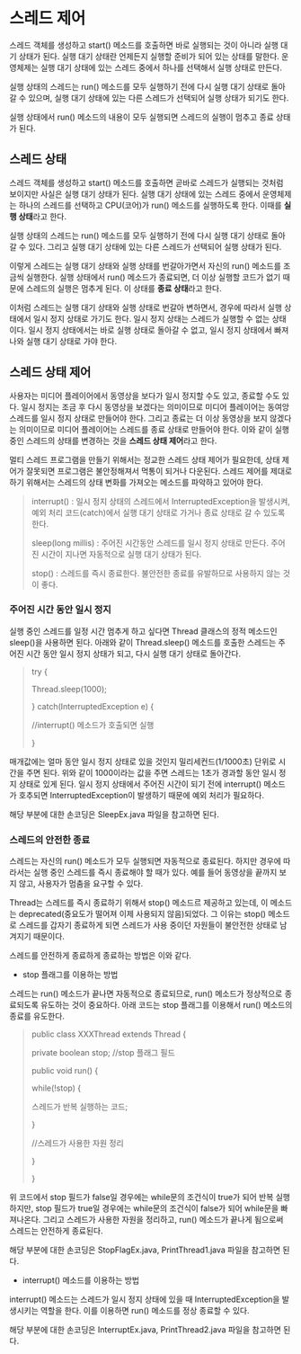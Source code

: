 # 스레드 제어
스레드 객체를 생성하고 start() 메소드를 호출하면 바로 실행되는 것이 아니라 실행 대기 상태가 된다. 실행 대기 상태란 언제든지 실행할 준비가 되어 있는 상태를 말한다. 운영체제는 실행 대기 상태에 있는 스레드 중에서 하나를 선택해서 실행 상태로 만든다.

실행 상태의 스레드는 run() 메소드를 모두 실행하기 전에 다시 실행 대기 상태로 돌아갈 수 있으며, 실행 대기 상태에 있는 다른 스레드가 선택되어 실행 상태가 되기도 한다.

실행 상태에서 run() 메소드의 내용이 모두 실행되면 스레드의 실행이 멈추고 종료 상태가 된다.

## 스레드 상태
스레드 객체를 생성하고 start() 메소드를 호출하면 곧바로 스레드가 실행되는 것처럼 보이지만 사실은 실행 대기 상태가 된다. 실행 대기 상태에 있는 스레드 중에서 운영체제는 하나의 스레드를 선택하고 CPU(코어)가 run() 메소드를 실행하도록 한다. 이때를 **실행 상태**라고 한다.

실행 상태의 스레드는 run() 메소드를 모두 실행하기 전에 다시 실행 대기 상태로 돌아갈 수 있다. 그리고 실행 대기 상태에 있는 다른 스레드가 선택되어 실행 상태가 된다.

이렇게 스레드는 실행 대기 상태와 실행 상태를 번갈아가면서 자신의 run() 메소드를 조금씩 실행한다. 실행 상태에서 run() 메소드가 종료되면, 더 이상 실행할 코드가 없기 때문에 스레드의 실행은 멈추게 된다. 이 상태를 **종료 상태**라고 한다.

이처럼 스레드는 실행 대기 상태와 실행 상태로 번갈아 변하면서, 경우에 따라서 실행 상태에서 일시 정지 상태로 가기도 한다. 일시 정지 상태는 스레드가 실행할 수 없는 상태이다. 일시 정지 상태에서는 바로 실행 상태로 돌아갈 수 없고, 일시 정지 상태에서 빠져나와 실행 대기 상태로 가야 한다.

## 스레드 상태 제어
사용자는 미디어 플레이어에서 동영상을 보다가 일시 정지할 수도 있고, 종료할 수도 있다. 일시 정지는 조금 후 다시 동영상을 보겠다는 의미이므로 미디어 플레이어는 동여앙 스레드를 일시 정지 상태로 만들어야 한다. 그리고 종료는 더 이상 동영상을 보지 않겠다는 의미이므로 미디어 플레이어는 스레드를 종료 상태로 만들어야 한다. 이와 같이 실행 중인 스레드의 상태를 변경하는 것을 **스레드 상태 제어**라고 한다.

멀티 스레드 프로그램을 만들기 위해서는 정교한 스레드 상태 제어가 필요한데, 상태 제어가 잘못되면 프로그램은 불안정해져서 먹통이 되거나 다운된다. 스레드 제어를 제대로 하기 위해서는 스레드의 상태 변화를 가져오는 메소드를 파악하고 있어야 한다.

> interrupt() : 일시 정지 상태의 스레드에서 InterruptedException을 발생시켜, 예외 처리 코드(catch)에서 실행 대기 상태로 가거나 종료 상태로 갈 수 있도록 한다.
>
> sleep(long millis) : 주어진 시간동안 스레드를 일시 정지 상태로 만든다. 주어진 시간이 지나면 자동적으로 실행 대기 상태가 된다.
>
> stop() : 스레드를 즉시 종료한다. 불안전한 종료를 유발하므로 사용하지 않는 것이 좋다.

### 주어진 시간 동안 일시 정지
실행 중인 스레드를 일정 시간 멈추게 하고 싶다면 Thread 클래스의 정적 메소드인 sleep()을 사용하면 된다. 아래와 같이 Thread.sleep() 메소드를 호출한 스레드는 주어진 시간 동안 일시 정지 상태가 되고, 다시 실행 대기 상태로 돌아간다.

> try {
>
> Thread.sleep(1000);
>
> } catch(InterruptedException e) {
>
> //interrupt() 메소드가 호출되면 실행
>
> }

매개값에는 얼마 동안 일시 정지 상태로 있을 것인지 밀리세컨드(1/1000초) 단위로 시간을 주면 된다. 위와 같이 1000이라는 값을 주면 스레드는 1초가 경과할 동안 일시 정지 상태로 있게 된다. 일시 정지 상태에서 주어진 시간이 되기 전에 interrupt() 메소드가 호추되면 InterruptedException이 발생하기 때문에 예외 처리가 필요하다.

해당 부분에 대한 손코딩은 SleepEx.java 파일을 참고하면 된다.

### 스레드의 안전한 종료
스레드는 자신의 run() 메소드가 모두 실행되면 자동적으로 종료된다. 하지만 경우에 따라서는 실행 중인 스레드를 즉시 종료해야 할 때가 있다. 예를 들어 동영상을 끝까지 보지 않고, 사용자가 멈춤을 요구할 수 있다.

Thread는 스레드를 즉시 종료하기 위해서 stop() 메소드르 제공하고 있는데, 이 메소드는 deprecated(중요도가 떨어져 이제 사용되지 않음)되었다. 그 이유는 stop() 메소드로 스레드를 갑자기 종료하게 되면 스레드가 사용 중이던 자원들이 불안전한 상태로 남겨지기 때문이다.

스레드를 안전하게 종료하게 종료하는 방법은 이와 같다.

- stop 플래그를 이용하는 방법

스레드는 run() 메소드가 끝나면 자동적으로 종료되므로, run() 메소드가 정상적으로 종료되도록 유도하는 것이 중요하다. 아래 코드는 stop 플래그를 이용해서 run() 메소드의 종료를 유도한다.

> public class XXXThread extends Thread {
>
> private boolean stop; //stop 플래그 필드
>
> public void run() {
>
> while(!stop) {
>
> 스레드가 반복 실행하는 코드;
>
> }
>
> //스레드가 사용한 자원 정리
>
> }
>
> }

위 코드에서 stop 필드가 false일 경우에는 while문의 조건식이 true가 되어 반복 실행하지만, stop 필드가 true일 경우에는 while문의 조건식이 false가 되어 while문을 빠져나온다. 그리고 스레드가 사용한 자원을 정리하고, run() 메소드가 끝나게 됨으로써 스레드는 안전하게 종료된다.

해당 부분에 대한 손코딩은 StopFlagEx.java, PrintThread1.java 파일을 참고하면 된다.

- interrupt() 메소드를 이용하는 방법

interrupt() 메소드는 스레드가 일시 정지 상태에 있을 때 InterruptedException을 발생시키는 역할을 한다. 이를 이용하면 run() 메소드를 정상 종료할 수 있다.

해당 부분에 대한 손코딩은 InterruptEx.java, PrintThread2.java 파일을 참고하면 된다.

